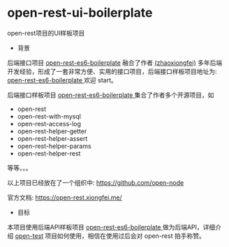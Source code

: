 # open-rest-ui-boilerplate

open-rest项目的UI样板项目

- 背景

后端接口项目 [open-rest-es6-boilerplate](https://github.com/Witee/open-rest-es6-boilerplate) 融合了作者 [(zhaoxiongfei)](https://github.com/zhaoxiongfei) 多年后端开发经验，形成了一套非常方便、实用的接口项目，后端接口样板项目地址为: [open-rest-es6-boilerplate ](https://github.com/open-node/open-rest-es6-boilerplate)  欢迎 start。

后端接口样板项目 [open-rest-es6-boilerplate ](https://github.com/open-node/open-rest-es6-boilerplate) 集合了作者多个开源项目，如

  - open-rest
  - open-rest-with-mysql
  - open-rest-access-log
  - open-rest-helper-getter
  - open-rest-helper-assert
  - open-rest-helper-params
  - open-rest-helper-rest

等等。。。

以上项目已经放在了一个组织中: https://github.com/open-node

官方文档: https://open-rest.xiongfei.me/

- 目标

本项目使用后端API样板项目 [open-rest-es6-boilerplate ](https://github.com/open-node/open-rest-es6-boilerplate) 做为后端API，详细介绍 [open-test](https://github.com/open-node) 项目如何使用，相信在使用过后会对 open-rest 拍手称赞。
